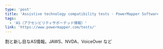 ```yaml
---
type: 'post'
title: 'Assistive technology compatibility tests · PowerMapper Software'
tags:
  - 'AS（アクセシビリティサポーテッド情報）'
link: 'https://www.powermapper.com/tests/'
---
```

割と新し目なAS情報。JAWS、NVDA、VoiceOver など